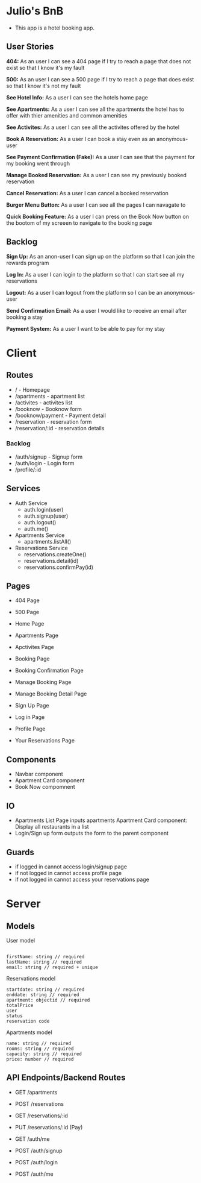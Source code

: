 # Julio's BnB

- This app is a hotel booking app.

## User Stories

  **404:** As an user I can see a 404 page if I try to reach a page that does not exist so that I know it's my fault
  
  **500:** As an user I can see a 500 page if I try to reach a page that does exist so that I know it's not my fault
  
  **See Hotel Info:** As a user I can see the hotels home page
  
  **See Apartments:** As a user I can see all the apartments the hotel has to offer with thier amenities and common amenities 
  
  **See Activites:** As a user I can see all the activites offered by the hotel
  
  **Book A Reservation:** As a user I can book a stay even as an anonymous-user

  **See Payment Confirmation (Fake):** As a user I can see that the payment for my booking went through
  
  **Manage Booked Reservation:** As a user I can see my previously booked reservation 
  
  **Cancel Reservation:** As a user I can cancel a booked reservation

  **Burger Menu Button:** As a user I can see all the pages I can navagate to
 
  **Quick Booking Feature:** As a user I can press on the Book Now button on the bootom of my screeen to navigate to the booking page

## Backlog

  **Sign Up:** As an anon-user I can sign up on the platform so that I can join the rewards program
  
  **Log In:** As a user I can login to the platform so that I can start see all my reservations

  **Logout:** As a user I can logout from the platform so I can be an anonymous-user 

  **Send Confirmation Email:** As a user I would like to receive an email after booking a stay

  **Payment System:** As a user I want to be able to pay for my stay
  
# Client

## Routes

  - / - Homepage
  - /apartments - apartment list
  - /activites - activites list
  - /booknow - Booknow form
  - /booknow/payment - Payment detail 
  - /reservation - reservation form
  - /reservation/:id - reservation details

  ### Backlog

  - /auth/signup - Signup form
  - /auth/login - Login form
  - /profile/:id
  

## Services

- Auth Service
  - auth.login(user)
  - auth.signup(user)
  - auth.logout()
  - auth.me()
- Apartments Service
  - apartments.listAll()
- Reservations Service
  - reservations.createOne() 
  - reservations.detail(id) 
  - reservations.confirmPay(id)
    

## Pages

- 404 Page
- 500 Page
- Home Page
- Apartments Page
- Apctivites Page
- Booking Page
- Booking Confirmation Page
- Manage Booking Page
- Manage Booking Detail Page

- Sign Up Page
- Log in Page
- Profile Page
- Your Reservations Page

## Components

- Navbar component
- Apartment Card component
- Book Now compomnent

## IO

- Apartments List Page inputs apartments Apartment Card component: Display all restaurants in a list
- Login/Sign up form outputs the form to the parent component

## Guards

- if logged in cannot access login/signup page
- if not logged in cannot access profile page
- if not logged in cannot access your reservations page

# Server

## Models

User model

```

firstName: string // required
lastName: string // required
email: string // required + unique

```
Reservations model

```
startdate: string // required
enddate: string // required
apartment: objectid // required
totalPrice
user
status
reservation code

```
Apartments model

```
name: string // required
rooms: string // required
capacity: string // required
price: number // required

```

## API Endpoints/Backend Routes

  - GET /apartments
  - POST /reservations
  - GET /reservations/:id
  - PUT /reservations/:id (Pay)

  - GET /auth/me
  - POST /auth/signup
  - POST /auth/login
  - POST /auth/me
